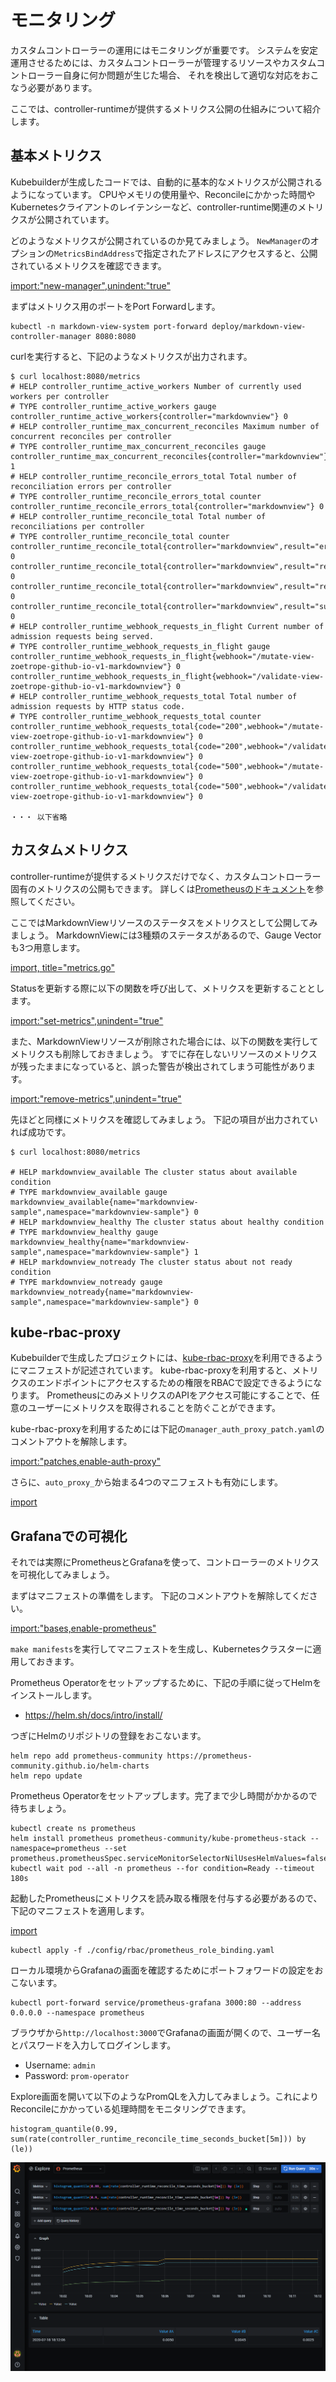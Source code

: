 # モニタリング

カスタムコントローラーの運用にはモニタリングが重要です。
システムを安定運用させるためには、カスタムコントローラーが管理するリソースやカスタムコントローラー自身に何か問題が生じた場合、
それを検出して適切な対応をおこなう必要があります。

ここでは、controller-runtimeが提供するメトリクス公開の仕組みについて紹介します。

## 基本メトリクス

Kubebuilderが生成したコードでは、自動的に基本的なメトリクスが公開されるようになっています。
CPUやメモリの使用量や、Reconcileにかかった時間やKubernetesクライアントのレイテンシーなど、controller-runtime関連のメトリクスが公開されています。

どのようなメトリクスが公開されているのか見てみましょう。
`NewManager`のオプションの`MetricsBindAddress`で指定されたアドレスにアクセスすると、公開されているメトリクスを確認できます。

[import:"new-manager",unindent:"true"](../../codes/markdown-view/main.go)

まずはメトリクス用のポートをPort Forwardします。

```
kubectl -n markdown-view-system port-forward deploy/markdown-view-controller-manager 8080:8080
```

curlを実行すると、下記のようなメトリクスが出力されます。

```
$ curl localhost:8080/metrics
# HELP controller_runtime_active_workers Number of currently used workers per controller
# TYPE controller_runtime_active_workers gauge
controller_runtime_active_workers{controller="markdownview"} 0
# HELP controller_runtime_max_concurrent_reconciles Maximum number of concurrent reconciles per controller
# TYPE controller_runtime_max_concurrent_reconciles gauge
controller_runtime_max_concurrent_reconciles{controller="markdownview"} 1
# HELP controller_runtime_reconcile_errors_total Total number of reconciliation errors per controller
# TYPE controller_runtime_reconcile_errors_total counter
controller_runtime_reconcile_errors_total{controller="markdownview"} 0
# HELP controller_runtime_reconcile_total Total number of reconciliations per controller
# TYPE controller_runtime_reconcile_total counter
controller_runtime_reconcile_total{controller="markdownview",result="error"} 0
controller_runtime_reconcile_total{controller="markdownview",result="requeue"} 0
controller_runtime_reconcile_total{controller="markdownview",result="requeue_after"} 0
controller_runtime_reconcile_total{controller="markdownview",result="success"} 0
# HELP controller_runtime_webhook_requests_in_flight Current number of admission requests being served.
# TYPE controller_runtime_webhook_requests_in_flight gauge
controller_runtime_webhook_requests_in_flight{webhook="/mutate-view-zoetrope-github-io-v1-markdownview"} 0
controller_runtime_webhook_requests_in_flight{webhook="/validate-view-zoetrope-github-io-v1-markdownview"} 0
# HELP controller_runtime_webhook_requests_total Total number of admission requests by HTTP status code.
# TYPE controller_runtime_webhook_requests_total counter
controller_runtime_webhook_requests_total{code="200",webhook="/mutate-view-zoetrope-github-io-v1-markdownview"} 0
controller_runtime_webhook_requests_total{code="200",webhook="/validate-view-zoetrope-github-io-v1-markdownview"} 0
controller_runtime_webhook_requests_total{code="500",webhook="/mutate-view-zoetrope-github-io-v1-markdownview"} 0
controller_runtime_webhook_requests_total{code="500",webhook="/validate-view-zoetrope-github-io-v1-markdownview"} 0

・・・ 以下省略

```

## カスタムメトリクス

controller-runtimeが提供するメトリクスだけでなく、カスタムコントローラー固有のメトリクスの公開もできます。
詳しくは[Prometheusのドキュメント](https://prometheus.io/docs/instrumenting/writing_exporters/)を参照してください。

ここではMarkdownViewリソースのステータスをメトリクスとして公開してみましょう。
MarkdownViewには3種類のステータスがあるので、Gauge Vectorも3つ用意します。

[import, title="metrics.go"](../../codes/markdown-view/pkg/metrics/metrics.go)

Statusを更新する際に以下の関数を呼び出して、メトリクスを更新することとします。

[import:"set-metrics",unindent="true"](../../codes/markdown-view/controllers/markdownview_controller.go)

また、MarkdownViewリソースが削除された場合には、以下の関数を実行してメトリクスも削除しておきましょう。
すでに存在しないリソースのメトリクスが残ったままになっていると、誤った警告が検出されてしまう可能性があります。

[import:"remove-metrics",unindent="true"](../../codes/markdown-view/controllers/markdownview_controller.go)

先ほどと同様にメトリクスを確認してみましょう。
下記の項目が出力されていれば成功です。

```
$ curl localhost:8080/metrics

# HELP markdownview_available The cluster status about available condition
# TYPE markdownview_available gauge
markdownview_available{name="markdownview-sample",namespace="markdownview-sample"} 0
# HELP markdownview_healthy The cluster status about healthy condition
# TYPE markdownview_healthy gauge
markdownview_healthy{name="markdownview-sample",namespace="markdownview-sample"} 1
# HELP markdownview_notready The cluster status about not ready condition
# TYPE markdownview_notready gauge
markdownview_notready{name="markdownview-sample",namespace="markdownview-sample"} 0
```

## kube-rbac-proxy

Kubebuilderで生成したプロジェクトには、[kube-rbac-proxy](https://github.com/brancz/kube-rbac-proxy)を利用できるようにマニフェストが記述されています。
kube-rbac-proxyを利用すると、メトリクスのエンドポイントにアクセスするための権限をRBACで設定できるようになります。
PrometheusにのみメトリクスのAPIをアクセス可能にすることで、任意のユーザーにメトリクスを取得されることを防ぐことができます。

kube-rbac-proxyを利用するためには下記の`manager_auth_proxy_patch.yaml`のコメントアウトを解除します。

[import:"patches,enable-auth-proxy"](../../codes/markdown-view/config/default/kustomization.yaml)

さらに、`auto_proxy_`から始まる4つのマニフェストも有効にします。

[import](../../codes/markdown-view/config/rbac/kustomization.yaml)

## Grafanaでの可視化

それでは実際にPrometheusとGrafanaを使って、コントローラーのメトリクスを可視化してみましょう。

まずはマニフェストの準備をします。
下記のコメントアウトを解除してください。

[import:"bases,enable-prometheus"](../../codes/markdown-view/config/default/kustomization.yaml)

`make manifests`を実行してマニフェストを生成し、Kubernetesクラスターに適用しておきます。

Prometheus Operatorをセットアップするために、下記の手順に従ってHelmをインストールします。
- https://helm.sh/docs/intro/install/

つぎにHelmのリポジトリの登録をおこないます。

```
helm repo add prometheus-community https://prometheus-community.github.io/helm-charts
helm repo update
```

Prometheus Operatorをセットアップします。完了まで少し時間がかかるので待ちましょう。

```
kubectl create ns prometheus
helm install prometheus prometheus-community/kube-prometheus-stack --namespace=prometheus --set prometheus.prometheusSpec.serviceMonitorSelectorNilUsesHelmValues=false
kubectl wait pod --all -n prometheus --for condition=Ready --timeout 180s
```

起動したPrometheusにメトリクスを読み取る権限を付与する必要があるので、下記のマニフェストを適用します。

[import](../../codes/markdown-view/config/rbac/prometheus_role_binding.yaml)

```
kubectl apply -f ./config/rbac/prometheus_role_binding.yaml
```

ローカル環境からGrafanaの画面を確認するためにポートフォワードの設定をおこないます。

```
kubectl port-forward service/prometheus-grafana 3000:80 --address 0.0.0.0 --namespace prometheus
```

ブラウザから`http://localhost:3000`でGrafanaの画面が開くので、ユーザー名とパスワードを入力してログインします。

- Username: `admin`
- Password: `prom-operator`

Explore画面を開いて以下のようなPromQLを入力してみましょう。これによりReconcileにかかっている処理時間をモニタリングできます。

```
histogram_quantile(0.99, sum(rate(controller_runtime_reconcile_time_seconds_bucket[5m])) by (le))
```
![grafana](./img/grafana.png)

